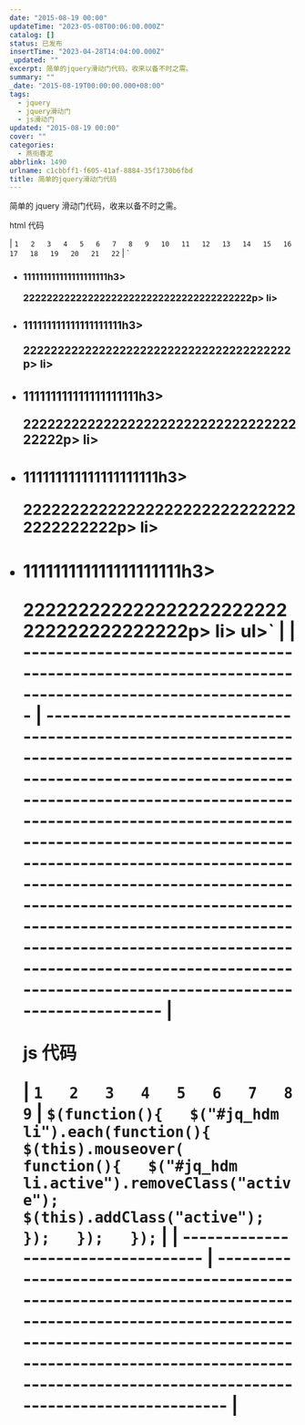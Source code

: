 ```yaml
---
date: "2015-08-19 00:00"
updateTime: "2023-05-08T00:06:00.000Z"
catalog: []
status: 已发布
insertTime: "2023-04-28T14:04:00.000Z"
_updated: ""
excerpt: 简单的jquery滑动门代码，收来以备不时之需。
summary: ""
_date: "2015-08-19T00:00:00.000+08:00"
tags:
  - jquery
  - jquery滑动门
  - js滑动门
updated: "2015-08-19 00:00"
cover: ""
categories:
  - 燕衔春泥
abbrlink: 1490
urlname: c1cbbff1-f605-41af-8884-35f1730b6fbd
title: 简单的jquery滑动门代码
---
```


简单的 jquery 滑动门代码，收来以备不时之需。

html 代码

| `1  
2  
3  
4  
5  
6  
7  
8  
9  
10  
11  
12  
13  
14  
15  
16  
17  
18  
19  
20  
21  
22` | `<ul id="jq_hdm"><li class="active"><h3>111111111111111111111h3>

<p>222222222222222222222222222222222222222p>  
li>  
<li><h3>111111111111111111111h3>  
<p>222222222222222222222222222222222222222p>  
li>  
<li><h3>111111111111111111111h3>  
<p>222222222222222222222222222222222222222p>  
li>  
<li><h3>111111111111111111111h3>  
<p>222222222222222222222222222222222222222p>  
li>  
<li><h3>111111111111111111111h3>  
<p>222222222222222222222222222222222222222p>  
li>  
ul>` |
| ---------------------------------------------------------------------------------------------------- | -------------------------------------------------------------------------------------------------------------------------------------------------------------------------------------------------------------------------------------------------------------------------------------------------------------------------------------------------------------------------------------------------------------------------------------------------------------------------------------------- |

js 代码

| `1  
2  
3  
4  
5  
6  
7  
8  
9` | `$(function(){  
   $("#jq_hdm li").each(function(){  
      $(this).mouseover(  
         function(){  
            $("#jq_hdm li.active").removeClass("active");  
            $(this).addClass("active");  
      });  
   });  
});` |
| ----------------------------------- | ---------------------------------------------------------------------------------------------------------------------------------------------------------------------------------------------------------------------------------------- |
